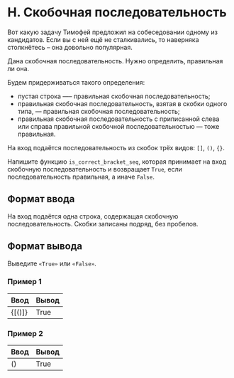 # H. Скобочная последовательность

Вот какую задачу Тимофей предложил на собеседовании одному из кандидатов. Если вы с ней ещё не сталкивались, то 
наверняка столкнётесь – она довольно популярная.

Дана скобочная последовательность. Нужно определить, правильная ли она.

Будем придерживаться такого определения:

- пустая строка —– правильная скобочная последовательность;
- правильная скобочная последовательность, взятая в скобки одного типа, — правильная скобочная последовательность;
- правильная скобочная последовательность с приписанной слева или справа правильной скобочной последовательностью — тоже 
правильная.

На вход подаётся последовательность из скобок трёх видов: `[]`, `()`, `{}`.

Напишите функцию `is_correct_bracket_seq`, которая принимает на вход скобочную последовательность и возвращает `True`, если 
последовательность правильная, а иначе `False`.

## Формат ввода

На вход подаётся одна строка, содержащая скобочную последовательность. Скобки записаны подряд, без пробелов.

## Формат вывода

Выведите `«True»` или `«False»`.

### Пример 1

<table>
  <thead>
     <tr>
        <th>Ввод</th>
        <th>Вывод</th>
     </tr>
  </thead>
  <tbody>
     <tr>
        <td>{[()]}</td>
        <td>True</td>
     </tr>
  </tbody>
</table>

### Пример 2

<table>
  <thead>
     <tr>
        <th>Ввод</th>
        <th>Вывод</th>
     </tr>
  </thead>
  <tbody>
     <tr>
        <td>()</td>
        <td>True</td>
     </tr>
  </tbody>
</table>